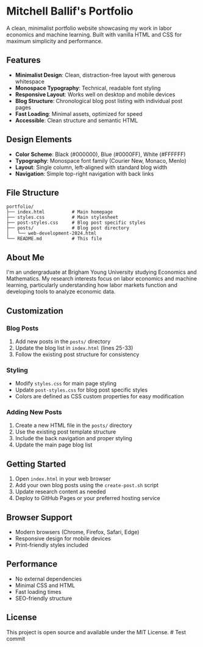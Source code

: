# Mitchell Ballif's Portfolio

A clean, minimalist portfolio website showcasing my work in labor economics and machine learning. Built with vanilla HTML and CSS for maximum simplicity and performance.

## Features

- **Minimalist Design**: Clean, distraction-free layout with generous whitespace
- **Monospace Typography**: Technical, readable font styling
- **Responsive Layout**: Works well on desktop and mobile devices
- **Blog Structure**: Chronological blog post listing with individual post pages
- **Fast Loading**: Minimal assets, optimized for speed
- **Accessible**: Clean structure and semantic HTML

## Design Elements

- **Color Scheme**: Black (#000000), Blue (#0000FF), White (#FFFFFF)
- **Typography**: Monospace font family (Courier New, Monaco, Menlo)
- **Layout**: Single column, left-aligned with standard blog width
- **Navigation**: Simple top-right navigation with back links

## File Structure

```
portfolio/
├── index.html          # Main homepage
├── styles.css          # Main stylesheet
├── post-styles.css     # Blog post specific styles
├── posts/              # Blog post directory
│   └── web-development-2024.html
└── README.md           # This file
```

## About Me

I'm an undergraduate at Brigham Young University studying Economics and Mathematics. My research interests focus on labor economics and machine learning, particularly understanding how labor markets function and developing tools to analyze economic data.

## Customization

### Blog Posts
1. Add new posts in the `posts/` directory
2. Update the blog list in `index.html` (lines 25-33)
3. Follow the existing post structure for consistency

### Styling
- Modify `styles.css` for main page styling
- Update `post-styles.css` for blog post specific styles
- Colors are defined as CSS custom properties for easy modification

### Adding New Posts
1. Create a new HTML file in the `posts/` directory
2. Use the existing post template structure
3. Include the back navigation and proper styling
4. Update the main page blog list

## Getting Started

1. Open `index.html` in your web browser
2. Add your own blog posts using the `create-post.sh` script
3. Update research content as needed
4. Deploy to GitHub Pages or your preferred hosting service

## Browser Support

- Modern browsers (Chrome, Firefox, Safari, Edge)
- Responsive design for mobile devices
- Print-friendly styles included

## Performance

- No external dependencies
- Minimal CSS and HTML
- Fast loading times
- SEO-friendly structure

## License

This project is open source and available under the MIT License. # Test commit

